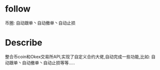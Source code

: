 # follow
币圈: 自动跟单丶自动撤单丶自动止损

# Describe
整合币coin和Okex交易所API,实现了自定义合约大佬,自动完成一些功能,比如: 自动跟单丶自动撤单丶自动止损等等.....

